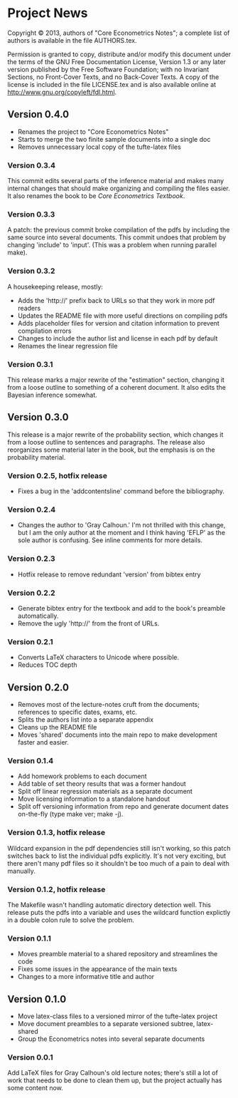 Project News
============

Copyright © 2013, authors of "Core Econometrics Notes"; a
complete list of authors is available in the file AUTHORS.tex.

Permission is granted to copy, distribute and/or modify this document
under the terms of the GNU Free Documentation License, Version 1.3 or
any later version published by the Free Software Foundation; with no
Invariant Sections, no Front-Cover Texts, and no Back-Cover Texts.  A
copy of the license is included in the file LICENSE.tex and is also
available online at <http://www.gnu.org/copyleft/fdl.html>.

Version 0.4.0
-------------
* Renames the project to "Core Econometrics Notes"
* Starts to merge the two finite sample documents into a single doc
* Removes unnecessary local copy of the tufte-latex files

### Version 0.3.4
This commit edits several parts of the inference material and makes
many internal changes that should make organizing and compiling the
files easier.  It also renames the book to be *Core Econometrics
Textbook*.

### Version 0.3.3
A patch: the previous commit broke compilation of the pdfs by
including the same source into several documents. This commit undoes
that problem by changing 'include' to 'input'.  (This was a problem
when running parallel make).

### Version 0.3.2
A housekeeping release, mostly:
* Adds the 'http://' prefix back to URLs so that they work in more pdf
  readers
* Updates the README file with more useful directions on compiling
  pdfs
* Adds placeholder files for version and citation information to
  prevent compilation errors
* Changes to include the author list and license in each pdf by
  default
* Renames the linear regression file

### Version 0.3.1
This release marks a major rewrite of the "estimation" section,
changing it from a loose outline to something of a coherent document.
It also edits the Bayesian inference somewhat.

Version 0.3.0
-------------
This release is a major rewrite of the probability section, which
changes it from a loose outline to sentences and paragraphs.  The
release also reorganizes some material later in the book, but the
emphasis is on the probability material.

### Version 0.2.5, hotfix release
* Fixes a bug in the 'addcontentsline' command before the bibliography.

### Version 0.2.4
* Changes the author to 'Gray Calhoun.'  I'm not thrilled with this
  change, but I am the only author at the moment and I think having
  'EFLP' as the sole author is confusing.  See inline comments for
  more details.

### Version 0.2.3
* Hotfix release to remove redundant 'version' from bibtex entry

### Version 0.2.2
* Generate bibtex entry for the textbook and add to the book's
  preamble automatically.
* Remove the ugly 'http://' from the front of URLs.

### Version 0.2.1
* Converts LaTeX characters to Unicode where possible.
* Reduces TOC depth

Version 0.2.0
-------------
* Removes most of the lecture-notes cruft from the documents;
  references to specific dates, exams, etc.
* Splits the authors list into a separate appendix
* Cleans up the README file
* Moves 'shared' documents into the main repo to make development
  faster and easier.

### Version 0.1.4
* Add homework problems to each document
* Add table of set theory results that was a former handout
* Split off linear regression materials as a separate document
* Move licensing information to a standalone handout
* Split off versioning information from repo and generate document
  dates on-the-fly (type make ver; make -j).

### Version 0.1.3, hotfix release
Wildcard expansion in the pdf dependencies still isn't working, so
this patch switches back to list the individual pdfs explicitly.  It's
not very exciting, but there aren't many pdf files so it shouldn't be
too much of a pain to deal with manually.

### Version 0.1.2, hotfix release
The Makefile wasn't handling automatic directory detection well.  This
release puts the pdfs into a variable and uses the wildcard function
explictly in a double colon rule to solve the problem.

### Version 0.1.1
* Moves preamble material to a shared repository and streamlines the
  code
* Fixes some issues in the appearance of the main texts
* Changes to a more informative title and author

Version 0.1.0
-------------
* Move latex-class files to a versioned mirror of the tufte-latex
  project
* Move document preambles to a separate versioned subtree,
  latex-shared
* Group the Econometrics notes into several separate documents

### Version 0.0.1
Add LaTeX files for Gray Calhoun's old lecture notes; there's still a
lot of work that needs to be done to clean them up, but the project
actually has some content now.
